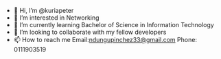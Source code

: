 - 👋 Hi, I’m @kuriapeter
- 👀 I’m interested in Networking
- 🌱 I’m currently learning Bachelor of Science in Information Technology
- 💞️ I’m looking to collaborate with my fellow developers
- 📫 How to reach me Email:ndungupinchez33@gmail.com  Phone: 0111903519

<!---
kuriapeter/kuriapeter is a ✨ special ✨ repository because its `README.md` (this file) appears on your GitHub profile.
You can click the Preview link to take a look at your changes.
--->
